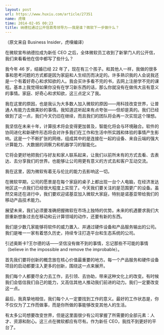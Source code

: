 ```yaml
---
layout: post
url: https://www.huxiu.com/article/27351
name: 虎嗅
time: 2014-02-05 00:23
title: 纳德拉通过公开信首秀领导力——我是谁？微软下一步做什么？
---
```

（原文来自 Business Insider，虎嗅编译）

在微软宣布纳德拉成为新任 CEO 之后，全体微软员工收到了新掌门人的公开信，我们来看看他在信中都写了些什么？

我今年 46 岁，结婚已经 22 年了，现在有三个孩子。和其他人一样，我做的很多事和思考问题的方式都是因为家庭和人生经历而决定的。许多熟识我的人会说我还是一个有着好奇心和求知欲的人。我会买许多看不完的书，去网上注册学不完的课程。基本上我觉得如果你没有在学习新东西的话，那么你就没有在做伟大且有意义的事情。家庭、好奇心和求知欲，这三点定义了我。

我在这里的原因，也是我认为大多数人加入微软的原因——用科技改变世界，让普通人有能力去做美妙的事情。我知道这听起来有点夸张——但却是真的。我们已经做到了这一点，我们今天仍旧在继续，而且我们的团队将会再一次实现这个理想。

我坚信在未来十年，计算技术将会变得更加普及，智能化将会与环境融合。软件的协同进化和新硬件形态将会对许多我们在工作和生活中所实践和体验的事情产生影响。这是一个不断扩张的网络，组成其中的是连接在一起的设备、来自云端的强大计算能力、大数据的洞察力和机器学习的智能化。

它将会更好地把我们与好友和家人联系起来，让我们以前所未有的方式去看、去表达、去分享我们的世界。也能够让公司用更有意义的方式去和客户互动交流。

我在这里，因为微软有着无与伦比的能力去影响这一切。

在微软早期，公司的愿景是在每个家庭的桌子上都出现一台个人电脑，在经济发达地区这一点我们已经很大程度上实现了。今天我们要关注的是范围更广的设备。虽然交易还在进行中，我们要欢迎诺基亚加入微软大家庭，特别是诺基亚带给我们的移动产品技术能力。

展望未来，我们必须要准确把握微软在市场上独特的优势。未来的机遇要求我们大胆重新想象过去在移动和云计算领域的动作，还要有新的东西。

我们是少数几家能够将软件的威力置入、并通过硬件设备和产品服务输出的公司。我们是唯一一家有着悠久历史，持续专注打造平台和生态系统的公司。

引述奥斯卡?王尔德的话——坚信没有做不到的事情，忘记那些不可能的事情（believe in the impossible and remove the improbable）。

首先我们要将创新的概念放在核心价值最重要的地方。每一个产品服务和硬件设备项目的启动都要注入更多的创新，围绕这一点来展开。

我们每个人都要尽全力去工作，去引领、去协助，带来这种文化上的改变。有时候我们会低估我们自己的能力，又高估其他人推动我们前进的动力。我们一定要改变这一点。

最后，我真挚地相信，我们每个人一定要找到工作的意义。最好的工作状态是，你不仅仅为了工作而做事，而是你所做的事能够改变其他人的生活。

有太多公司想要改变世界，但是这里面很少有公司掌握了所需要的全部元素：人才、资源和耐心。这三点在微软都应有尽有。作为新任 CEO，我找不到更好的平台了。

